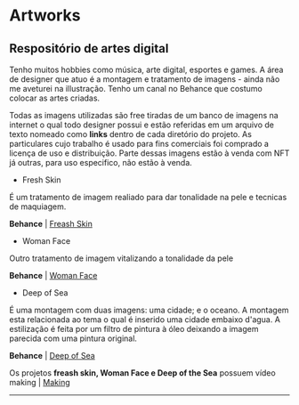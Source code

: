 # Artworks

## Respositório de artes digital

Tenho muitos hobbies como música, arte digital, esportes e games. A área de designer que atuo é a montagem e tratamento de imagens - ainda não me aveturei na illustração. Tenho um canal no Behance que costumo colocar as artes criadas.

Todas as imagens utilizadas são free tiradas de um banco de imagens na internet o qual todo designer possui e estão referidas em um arquivo de texto nomeado como **links** dentro de cada diretório do projeto. As particulares cujo trabalho é usado para fins comerciais foi comprado a licença de uso e distribuição. Parte dessas imagens estão à venda com NFT já outras, para uso especifico, não estão à venda.


- Fresh Skin

É um tratamento de imagem realiado para dar tonalidade na pele e tecnicas de maquiagem.

**Behance** | <a href="https://www.behance.net/gallery/134615461/Fresh-Skin"> Freash Skin </a>

- Woman Face

Outro tratamento de imagem vitalizando a tonalidade da pele

**Behance** | <a href="https://www.behance.net/portfolio/editor?project_id=134640771"> Woman Face </a>

- Deep of Sea

É uma montagem com duas imagens: uma cidade; e o oceano. A montagem esta relacionada ao tema o qual é inserido uma cidade embaixo d'agua.
A estilização é feita por um filtro de pintura à óleo deixando a imagem parecida com uma pintura original.

**Behance** | <a href="https://www.behance.net/gallery/134615691/deep-of-the-Sea"> Deep of Sea </a>


Os projetos **freash skin, Woman Face e Deep of the Sea** possuem vídeo making | <a href="https://www.youtube.com/watch?v=pfV35_w7foY&t=715s">Making</a>

<hr>
